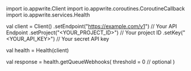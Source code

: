 import io.appwrite.Client
import io.appwrite.coroutines.CoroutineCallback
import io.appwrite.services.Health

val client = Client()
    .setEndpoint("https://example.com/v1") // Your API Endpoint
    .setProject("<YOUR_PROJECT_ID>") // Your project ID
    .setKey("<YOUR_API_KEY>") // Your secret API key

val health = Health(client)

val response = health.getQueueWebhooks(
    threshold = 0 // optional
)
